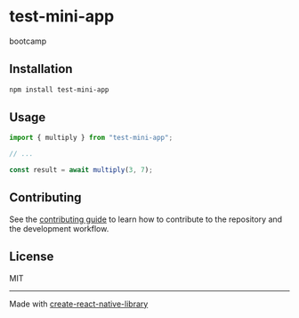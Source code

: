 # test-mini-app

bootcamp

## Installation

```sh
npm install test-mini-app
```

## Usage

```js
import { multiply } from "test-mini-app";

// ...

const result = await multiply(3, 7);
```

## Contributing

See the [contributing guide](CONTRIBUTING.md) to learn how to contribute to the repository and the development workflow.

## License

MIT

---

Made with [create-react-native-library](https://github.com/callstack/react-native-builder-bob)
